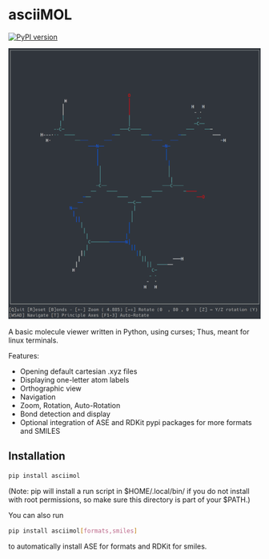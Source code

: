 # asciiMOL

[![PyPI version](https://badge.fury.io/py/asciimol.svg)](https://badge.fury.io/py/asciimol)

![Screenshots](https://raw.githubusercontent.com/dewberryants/asciiMol/master/docs/animation.gif)

A basic molecule viewer written in Python, using curses; Thus, meant for linux terminals.

Features:

* Opening default cartesian .xyz files
* Displaying one-letter atom labels
* Orthographic view
* Navigation
* Zoom, Rotation, Auto-Rotation
* Bond detection and display
* Optional integration of ASE and RDKit pypi packages for more formats and SMILES

## Installation

```sh
pip install asciimol
```

(Note: pip will install a run script in $HOME/.local/bin/ if you do not install with root permissions, so make sure this
directory is part of your $PATH.)

You can also run

```sh
pip install asciimol[formats,smiles]
```

to automatically install ASE for formats and RDKit for smiles.
